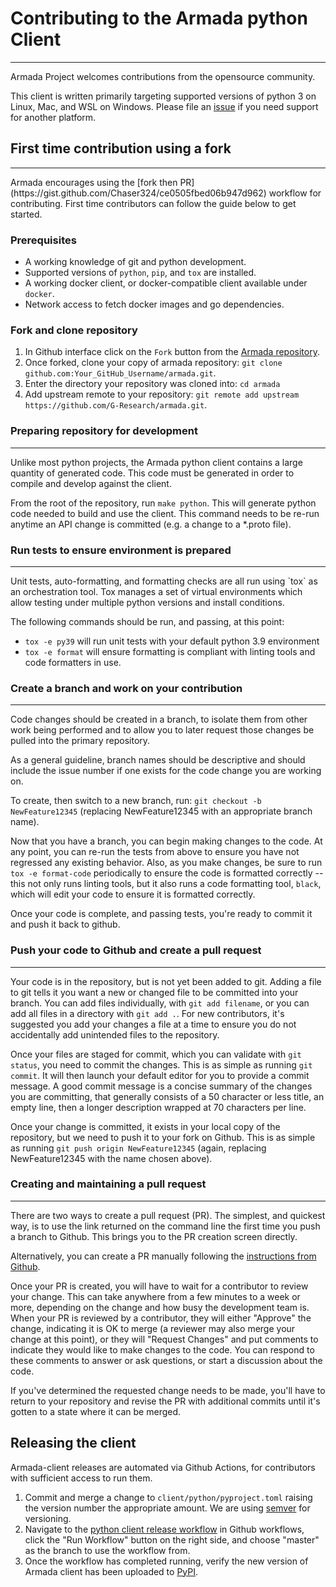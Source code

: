 # Contributing to the Armada python Client
<hr />

Armada Project welcomes contributions from the opensource community.

This client is written primarily targeting supported versions of python 3 on Linux, Mac, and WSL on Windows. Please file
an [issue](https://github.com/g-research/armada/issues/new) if you need support for another platform.

## First time contribution using a fork
<hr />
Armada encourages using the [fork then PR](https://gist.github.com/Chaser324/ce0505fbed06b947d962)
workflow for contributing. First time contributors can follow the guide below to get started.

### Prerequisites
- A working knowledge of git and python development.
- Supported versions of `python`, `pip`, and `tox` are installed.
- A working docker client, or docker-compatible client available under `docker`.
- Network access to fetch docker images and go dependencies.

### Fork and clone repository
1) In Github interface click on the `Fork` button from the [Armada repository](https://github.com/g-research/armada).
2) Once forked, clone your copy of armada repository: `git clone github.com:Your_GitHub_Username/armada.git`.
3) Enter the directory your repository was cloned into: `cd armada`
4) Add upstream remote to your repository: `git remote add upstream https://github.com/G-Research/armada.git`.

### Preparing repository for development
<hr />
Unlike most python projects, the Armada python client contains a large quantity of generated code. This code must be
generated in order to compile and develop against the client.

From the root of the repository, run `make python`. This will generate python code needed to build
and use the client. This command needs to be re-run anytime an API change is committed (e.g. a change to a *.proto
file).

### Run tests to ensure environment is prepared
<hr />
Unit tests, auto-formatting, and formatting checks are all run using `tox` as an orchestration tool. Tox manages a set
of virtual environments which allow testing under multiple python versions and install conditions.

The following commands should be run, and passing, at this point:
- `tox -e py39` will run unit tests with your default python 3.9 environment
- `tox -e format` will ensure formatting is compliant with linting tools and code formatters in use.

### Create a branch and work on your contribution
<hr />
Code changes should be created in a branch, to isolate them from other work being performed and to allow you to later
request those changes be pulled into the primary repository.

As a general guideline, branch names should be descriptive and should include the issue number if one exists for the
code change you are working on.

To create, then switch to a new branch, run: `git checkout -b NewFeature12345` (replacing NewFeature12345 with an
appropriate branch name).

Now that you have a branch, you can begin making changes to the code. At any point, you can re-run the tests from above
to ensure you have not regressed any existing behavior. Also, as you make changes, be sure to run `tox -e format-code`
periodically to ensure the code is formatted correctly -- this not only runs linting tools, but it also runs a code
formatting tool, `black`, which will edit your code to ensure it is formatted correctly.

Once your code is complete, and passing tests, you're ready to commit it and push it back to github.

### Push your code to Github and create a pull request
<hr />

Your code is in the repository, but is not yet been added to git. Adding a file to git tells it you want a new or
changed file to be committed into your branch. You can add files individually, with `git add filename`, or you can
add all files in a directory with `git add .`. For new contributors, it's suggested you add your changes a file at a 
time to ensure you do not accidentally add unintended files to the repository.

Once your files are staged for commit, which you can validate with `git status`, you need to commit the changes. This
is as simple as running `git commit`. It will then launch your default editor for you to provide a commit message. A
good commit message is a concise summary of the changes you are committing, that generally consists of a 50 character or
less title, an empty line, then a longer description wrapped at 70 characters per line.

Once your change is committed, it exists in your local copy of the repository, but we need to push it to your fork on
Github. This is as simple as running `git push origin NewFeature12345` (again, replacing NewFeature12345 with the name
chosen above).

### Creating and maintaining a pull request
<hr />
There are two ways to create a pull request (PR). The simplest, and quickest way, is to use the link returned on the command
line the first time you push a branch to Github. This brings you to the PR creation screen directly.

Alternatively, you can create a PR manually following the
[instructions from Github](https://docs.github.com/en/pull-requests/collaborating-with-pull-requests/proposing-changes-to-your-work-with-pull-requests/creating-a-pull-request-from-a-fork).

Once your PR is created, you will have to wait for a contributor to review your change. This can take anywhere from a
few minutes to a week or more, depending on the change and how busy the development team is. When your PR is reviewed
by a contributor, they will either "Approve" the change, indicating it is OK to merge (a reviewer may also merge your
change at this point), or they will "Request Changes" and put comments to indicate they would like to make changes to
the code. You can respond to these comments to answer or ask questions, or start a discussion about the code.

If you've determined the requested change needs to be made, you'll have to return to your repository and revise the PR
with additional commits until it's gotten to a state where it can be merged.

## Releasing the client

Armada-client releases are automated via Github Actions, for contributors with sufficient access to run them.

1) Commit and merge a change to `client/python/pyproject.toml` raising the version number the appropriate amount. We are 
   using [semver](https://semver.org/) for versioning.
2) Navigate to the [python client release workflow](https://github.com/G-Research/armada/actions/workflows/python-client-release-to-pypi.yml)
   in Github workflows, click the "Run Workflow" button on the right side, and choose "master" as the branch to use the
   workflow from.
3) Once the workflow has completed running, verify the new version of Armada client has been uploaded to
   [PyPI](https://pypi.org/project/armada-client/).